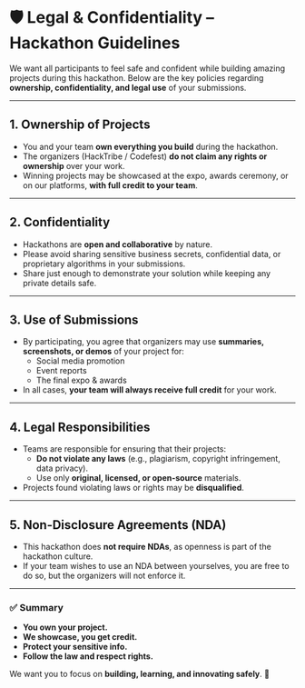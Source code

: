 # 🛡️ Legal & Confidentiality – Hackathon Guidelines

We want all participants to feel safe and confident while building amazing projects during this hackathon. Below are the key policies regarding **ownership, confidentiality, and legal use** of your submissions.  

---

## 1. Ownership of Projects
- You and your team **own everything you build** during the hackathon.  
- The organizers (HackTribe / Codefest) **do not claim any rights or ownership** over your work.  
- Winning projects may be showcased at the expo, awards ceremony, or on our platforms, **with full credit to your team**.  

---

## 2. Confidentiality
- Hackathons are **open and collaborative** by nature.  
- Please avoid sharing sensitive business secrets, confidential data, or proprietary algorithms in your submissions.  
- Share just enough to demonstrate your solution while keeping any private details safe.  

---

## 3. Use of Submissions
- By participating, you agree that organizers may use **summaries, screenshots, or demos** of your project for:  
  - Social media promotion  
  - Event reports  
  - The final expo & awards  
- In all cases, **your team will always receive full credit** for your work.  

---

## 4. Legal Responsibilities
- Teams are responsible for ensuring that their projects:  
  - **Do not violate any laws** (e.g., plagiarism, copyright infringement, data privacy).  
  - Use only **original, licensed, or open-source** materials.  
- Projects found violating laws or rights may be **disqualified**.  

---

## 5. Non-Disclosure Agreements (NDA)
- This hackathon does **not require NDAs**, as openness is part of the hackathon culture.  
- If your team wishes to use an NDA between yourselves, you are free to do so, but the organizers will not enforce it.  

---

### ✅ Summary
- **You own your project.**  
- **We showcase, you get credit.**  
- **Protect your sensitive info.**  
- **Follow the law and respect rights.**  

We want you to focus on **building, learning, and innovating safely**. 🚀
